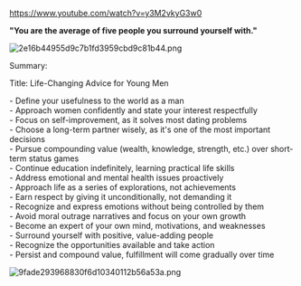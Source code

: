 https://www.youtube.com/watch?v=y3M2vkyG3w0

**"You are the average of five people you surround yourself with."**

![2e16b44955d9c7b1fd3959cbd9c81b44.png](2e16b44955d9c7b1fd3959cbd9c81b44.png)

Summary:

Title: Life-Changing Advice for Young Men

\- Define your usefulness to the world as a man  
\- Approach women confidently and state your interest respectfully  
\- Focus on self-improvement, as it solves most dating problems  
\- Choose a long-term partner wisely, as it's one of the most important decisions  
\- Pursue compounding value (wealth, knowledge, strength, etc.) over short-term status games  
\- Continue education indefinitely, learning practical life skills  
\- Address emotional and mental health issues proactively  
\- Approach life as a series of explorations, not achievements  
\- Earn respect by giving it unconditionally, not demanding it  
\- Recognize and express emotions without being controlled by them  
\- Avoid moral outrage narratives and focus on your own growth  
\- Become an expert of your own mind, motivations, and weaknesses  
\- Surround yourself with positive, value-adding people  
\- Recognize the opportunities available and take action  
\- Persist and compound value, fulfillment will come gradually over time

![9fade293968830f6d10340112b56a53a.png](9fade293968830f6d10340112b56a53a.png)